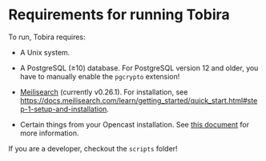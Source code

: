 # Requirements for running Tobira

To run, Tobira requires:

- A Unix system.

- A PostgreSQL (≥10) database. For PostgreSQL version 12 and older, you have to manually enable the `pgcrypto` extension!

- [Meilisearch](https://www.meilisearch.com/) (currently v0.26.1). For installation, see https://docs.meilisearch.com/learn/getting_started/quick_start.html#step-1-setup-and-installation.

- Certain things from your Opencast installation. See [this document](./opencast-requirements.md) for more information.


If you are a developer, checkout the `scripts` folder!

